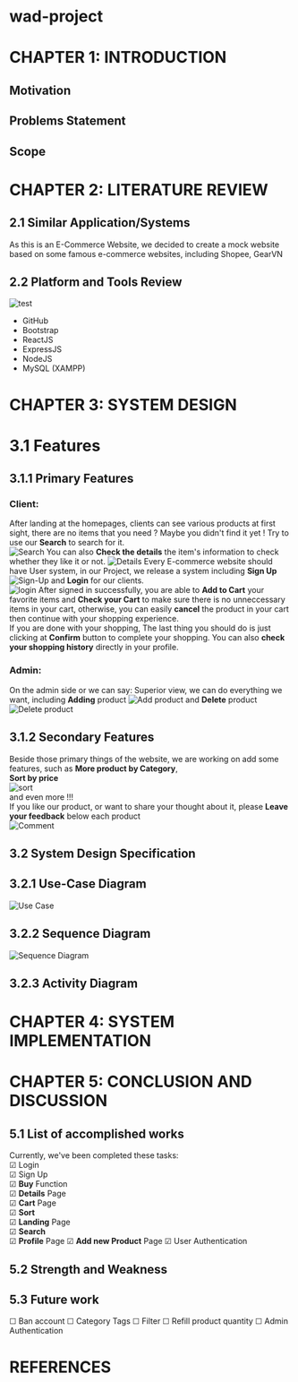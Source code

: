 # wad-project
# CHAPTER 1: INTRODUCTION
## Motivation
## Problems Statement
## Scope
# CHAPTER 2: LITERATURE REVIEW
## 2.1 Similar Application/Systems
As this is an E-Commerce Website, we decided to create a mock website based on some famous e-commerce websites, including Shopee, GearVN

## 2.2 Platform and Tools Review
![test](https://i.ibb.co/TR8LY1t/hutao-money.gif)

- GitHub
- Bootstrap
- ReactJS
- ExpressJS
- NodeJS
- MySQL (XAMPP)

# CHAPTER 3: SYSTEM DESIGN
# 3.1 Features
## 3.1.1 Primary Features
### Client:
After landing at the homepages, clients can see various products at first sight, there are no items that you need ? Maybe you didn't find it yet ! Try to use our **Search** to search for it.  
![Search](https://i.ibb.co/DbjHVGq/Search.png)
You can also **Check the details** the item's information to check whether they like it or not. 
![Details](https://i.ibb.co/gVxh8vW/Details.png)
Every E-commerce website should have User system, in our Project, we release a system including **Sign Up**  
![Sign-Up](https://i.ibb.co/xfb42z6/Screenshot-2022-05-24-211343.png)
and **Login** for our clients.  
![login](https://i.ibb.co/qW235t3/login.png)
After signed in successfully, you are able to **Add to Cart** your favorite items and **Check your Cart** to make sure there is no unneccessary items in your cart, otherwise, you can easily **cancel** the product in your cart then continue with your shopping experience.  
If you are done with your shopping, The last thing you should do is just clicking at **Confirm** button to complete your shopping. 
You can also **check your shopping history** directly in your profile.  

### Admin:
On the admin side or we can say: Superior view, we can do everything we want, including **Adding** product
![Add product](https://i.ibb.co/SKZHtS6/addproduct.jpg)
and **Delete** product
![Delete product](https://i.ibb.co/x2ks6YS/manageproduct1.jpg) 
## 3.1.2 Secondary Features
Beside those primary things of the website, we are working on add some features, such as **More product by Category**,  
**Sort by price**  
![sort](https://i.ibb.co/GnWrLWf/sorting.png)  
and even more !!!  
If you like our product, or want to share your thought about it, please **Leave your feedback** below each product  
![Comment](https://i.ibb.co/yQwkzbN/Comment.png)

## 3.2 System Design Specification
## 3.2.1 Use-Case Diagram  
![Use Case](https://user-images.githubusercontent.com/69633140/170947231-53c9aca2-ff5c-4b61-8600-8c39aa93abe6.png)

## 3.2.2 Sequence Diagram

![Sequence Diagram](https://user-images.githubusercontent.com/69633140/170947476-21fc3e80-7d0b-4409-a9ed-e9f8f0084824.png)

## 3.2.3 Activity Diagram
# CHAPTER 4: SYSTEM IMPLEMENTATION
# CHAPTER 5: CONCLUSION AND DISCUSSION
## 5.1 List of accomplished works
Currently, we've been completed these tasks:  
&#9745; Login    
&#9745; Sign Up  
&#9745; **Buy** Function  
&#9745; **Details** Page  
&#9745; **Cart** Page  
&#9745; **Sort**  
&#9745; **Landing** Page  
&#9745; **Search**  
&#9745; **Profile** Page
&#9745; **Add new Product** Page
&#9745; User Authentication
## 5.2 Strength and Weakness
## 5.3 Future work  
&#9744; Ban account
&#9744; Category Tags
&#9744; Filter
&#9744; Refill product quantity
&#9744; Admin Authentication


# REFERENCES




